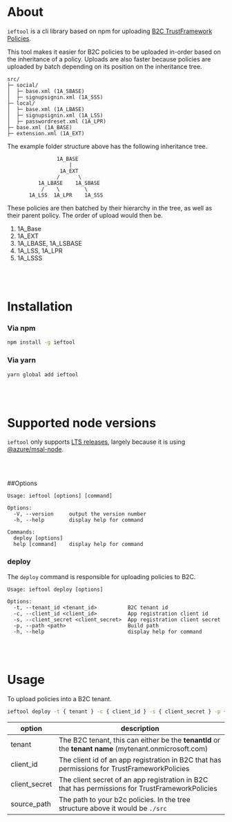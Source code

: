 # About

``ieftool`` is a cli library based on npm for uploading [B2C TrustFramework Policies](https://docs.microsoft.com/en-us/azure/active-directory-b2c/custom-policy-trust-frameworks).

This tool makes it easier for B2C policies to be uploaded in-order based on the inheritance of a policy. Uploads are also faster because policies are uploaded by batch depending on its position on the inheritance tree.



```pre
src/
├─ social/
│  ├─ base.xml (1A_SBASE)
│  ├─ signupsignin.xml (1A_SSS)
├─ local/
│  ├─ base.xml (1A_LBASE)
│  ├─ signupsignin.xml (1A_LSS)
│  ├─ passwordreset.xml (1A_LPR)
├─ base.xml (1A_BASE)
├─ extension.xml (1A_EXT)

```

The example folder structure above has the following inheritance tree.

```pre
                1A_BASE
                    |
                 1A_EXT
                /      \
          1A_LBASE    1A_SBASE
           /    \        \      
       1A_LSS  1A_LPR    1A_SSS
```

These policies are then batched by their hierarchy in the tree, as well as their parent policy. The order of upload would then be.

1. 1A_Base
2. 1A_EXT
3. 1A_LBASE, 1A_LSBASE
4. 1A_LSS, 1A_LPR
5. 1A_LSSS



<br/>
<br/>


# Installation

### Via npm
```sh
npm install -g ieftool
```

### Via yarn
```sh
yarn global add ieftool
```

<br/>
<br/>

# Supported node versions

``ieftool`` only supports [LTS releases](https://nodejs.org/en/about/releases/), largely because it is using [@azure/msal-node](https://www.npmjs.com/package/@azure/msal-node#node-version-support).


<br/>
<br/>

##Options

```
Usage: ieftool [options] [command]

Options:
  -V, --version     output the version number
  -h, --help        display help for command

Commands:
  deploy [options]
  help [command]    display help for command
```

### deploy

The ``deploy`` command is responsible for uploading policies to B2C.

```
Usage: ieftool deploy [options]

Options:
  -t, --tenant_id <tenant_id>          B2C tenant id
  -c, --client_id <client_id>          App registration client id
  -s, --client_secret <client_secret>  App registration client secret
  -p, --path <path>                    Build path
  -h, --help                           display help for command
```

<br/>
<br/>

# Usage

To upload policies into a B2C tenant.

```sh
ieftool deploy -t { tenant } -c { client_id } -s { client_secret } -p { source_path }

```

| option | description |
|--|--|
| tenant | The B2C tenant, this can either be the **tenantId** or the **tenant name** (mytenant.onmicrosoft.com)|
| client_id | The client id of an app registration in B2C that has permissions for TrustFrameworkPolicies |
| client_secret | The client secret of an app registration in B2C that has permissions for TrustFrameworkPolicies |
| source_path | The path to your b2c policies. In the tree structure above it would be ``./src`` |
